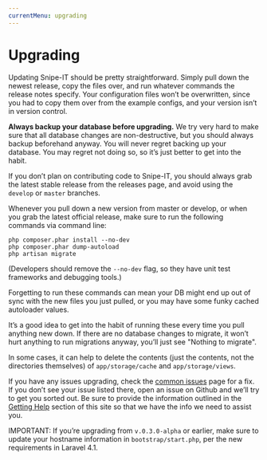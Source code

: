 ```yaml
---
currentMenu: upgrading
---
```


# Upgrading
Updating Snipe-IT should be pretty straightforward. Simply pull down the newest release, copy the files over, and run whatever commands the release notes specify. Your configuration files won’t be overwritten, since you had to copy them over from the example configs, and your version isn’t in version control.

__Always backup your database before upgrading.__ We try very hard to make sure that all database changes are non-destructive, but you should always backup beforehand anyway. You will never regret backing up your database. You may regret not doing so, so it’s just better to get into the habit.

If you don’t plan on contributing code to Snipe-IT, you should always grab the latest stable release from the releases page, and avoid using the `develop` or `master` branches.

Whenever you pull down a new version from master or develop, or when you grab the latest official release, make sure to run the following commands via command line:

```
php composer.phar install --no-dev
php composer.phar dump-autoload
php artisan migrate
```

(Developers should remove the `--no-dev` flag, so they have unit test frameworks and debugging tools.)

Forgetting to run these commands can mean your DB might end up out of sync with the new files you just pulled, or you may have some funky cached autoloader values.

It’s a good idea to get into the habit of running these every time you pull anything new down. If there are no database changes to migrate, it won’t hurt anything to run migrations anyway, you’ll just see "Nothing to migrate".

In some cases, it can help to delete the contents (just the contents, not the directories themselves) of `app/storage/cache` and `app/storage/views`.

If you have any issues upgrading, check the [common issues](common-issues.html) page for a fix. If you don’t see your issue listed there, open an issue on Github and we’ll try to get you sorted out. Be sure to provide the information outlined in the [Getting Help](getting-help.html) section of this site so that we have the info we need to assist you.

IMPORTANT: If you’re upgrading from `v.0.3.0-alpha` or earlier, make sure to update your hostname information in `bootstrap/start.php`, per the new requirements in Laravel 4.1.
